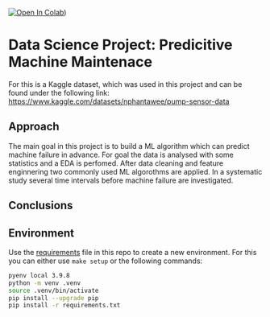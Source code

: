 [![Open In Colab](https://colab.research.google.com/assets/colab-badge.svg)](https://colab.research.google.com/github/andrey101010/ds-predicitive-maintenace/blob/main/05_Pump_Sensors.ipynb))

# Data Science Project: Predicitive Machine Maintenace 
For this is a Kaggle dataset, which was used in this project and can be found under the following link:
https://www.kaggle.com/datasets/nphantawee/pump-sensor-data

## Approach
The main goal in this project is to build a ML algorithm which can predict machine failure in advance. For goal the data is analysed with some statistics and a EDA is perfomed. After data cleaning and feature enginnering two commonly used ML algorothms are applied. In a systematic study several time intervals before machine failure are investigated.

## Conclusions

## Environment 
Use the [requirements](requirements.txt) file in this repo to create a new environment. For this you can either use `make setup` or the following commands:

```BASH
pyenv local 3.9.8
python -m venv .venv
source .venv/bin/activate
pip install --upgrade pip
pip install -r requirements.txt
```
